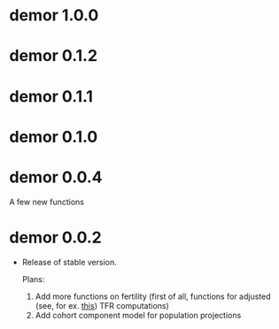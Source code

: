 # demor 1.0.0

# demor 0.1.2

# demor 0.1.1

# demor 0.1.0

# demor 0.0.4
 
 A few new functions
 
# demor 0.0.2

* Release of stable version. 
  
  Plans:
  1. Add more functions on fertility (first of all, functions for adjusted (see, for ex. [this](https://onlinelibrary.wiley.com/doi/10.1111/j.1728-4457.2012.00473.x)) TFR computations)
  2. Add cohort component model for population projections
